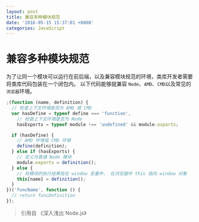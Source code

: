```yaml
---
layout: post
title: 兼容多种模块规范
date: '2016-05-15 15:37:01 +0800'
categories: JavaScript
---
```


# 兼容多种模块规范

为了让同一个模块可以运行在前后端，以及兼容模块规范的环境，类库开发者需要将类库代码包装在一个闭包内。 以下代码能够就兼容 `Node`、`AMD`、`CMD`以及常见的`浏览器`环境。

```javascript
;(function (name, definition) {
  // 检查上下文环境是否为 AMD 或 CMD
  var hasDefine = typeof define === 'function',
    // 检查上下文环境是否为 Node
    hasExports = typeof module !== 'undefined' && module.exports;

  if (hasDefine) {
    // AMD 环境或 CMD 环境
    define(definition);
  } else if (hasExports) {
    // 定义为普通 Node 模块
    module.exports = definition();
  } else {
    // 将模块的执行结果挂在 window 变量中， 在浏览器中 this 指向 window 对象
    this[name] = definition();
  }
})('funcName', function () {
  // return funcDefinition
});
```

> 引用自 《深入浅出 Node.js》
